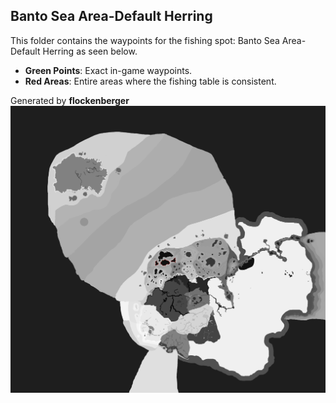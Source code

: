 ## Banto Sea Area-Default Herring
This folder contains the waypoints for the fishing spot: Banto Sea Area-Default Herring as seen below.

- **Green Points**: Exact in-game waypoints.
- **Red Areas**: Entire areas where the fishing table is consistent.

Generated by **flockenberger**
![by_flockenberger](./Preview.png)